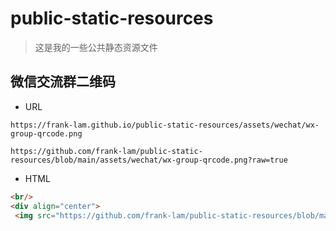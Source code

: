 # public-static-resources
> 这是我的一些公共静态资源文件



## 微信交流群二维码

- URL

```
https://frank-lam.github.io/public-static-resources/assets/wechat/wx-group-qrcode.png

https://github.com/frank-lam/public-static-resources/blob/main/assets/wechat/wx-group-qrcode.png?raw=true
```

- HTML

 ```html
<br/>
<div align="center">
  <img src="https://github.com/frank-lam/public-static-resources/blob/main/assets/wechat/wx-group-qrcode.png?raw=true" width="400px"/></div>
 ```

